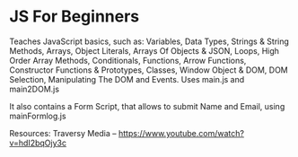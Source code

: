 # JS For Beginners

Teaches JavaScript basics, such as: Variables, Data Types, Strings & String Methods, Arrays, Object Literals, Arrays Of Objects & JSON, Loops, High Order Array Methods, Conditionals, Functions, Arrow Functions, Constructor Functions & Prototypes, Classes, Window Object & DOM, DOM Selection, Manipulating The DOM and Events. Uses main.js and main2DOM.js

It also contains a Form Script, that allows to submit Name and Email, using mainFormlog.js

Resources: Traversy Media –  https://www.youtube.com/watch?v=hdI2bqOjy3c
